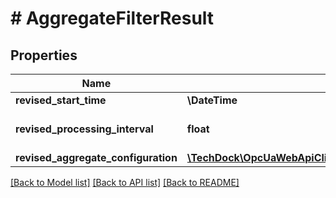 # # AggregateFilterResult

## Properties

Name | Type | Description | Notes
------------ | ------------- | ------------- | -------------
**revised_start_time** | **\DateTime** |  | [optional]
**revised_processing_interval** | **float** |  | [optional] [default to 0]
**revised_aggregate_configuration** | [**\TechDock\OpcUaWebApiClient\Model\AggregateConfiguration**](AggregateConfiguration.md) |  | [optional]

[[Back to Model list]](../../README.md#models) [[Back to API list]](../../README.md#endpoints) [[Back to README]](../../README.md)
